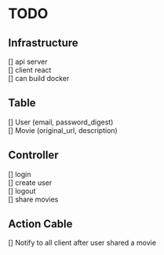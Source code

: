 # TODO

## Infrastructure
[] api server\
[] client react\
[] can build docker

## Table

[] User (email, password_digest)\
[] Movie (original_url, description)

## Controller
[] login\
[] create user\
[] logout\
[] share movies

## Action Cable
[] Notify to all client after user shared a movie